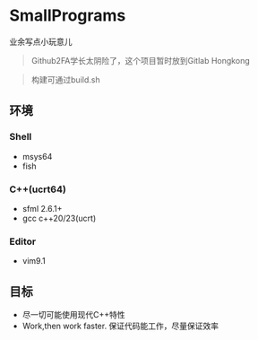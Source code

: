 # SmallPrograms
 业余写点小玩意儿

> Github2FA学长太阴险了，这个项目暂时放到Gitlab Hongkong

> 构建可通过build.sh

## 环境
### Shell
- msys64
- fish
### C++(ucrt64)
- sfml 2.6.1+
- gcc c++20/23(ucrt)
### Editor
- vim9.1

## 目标
- 尽一切可能使用现代C++特性
- Work,then work faster. 保证代码能工作，尽量保证效率


